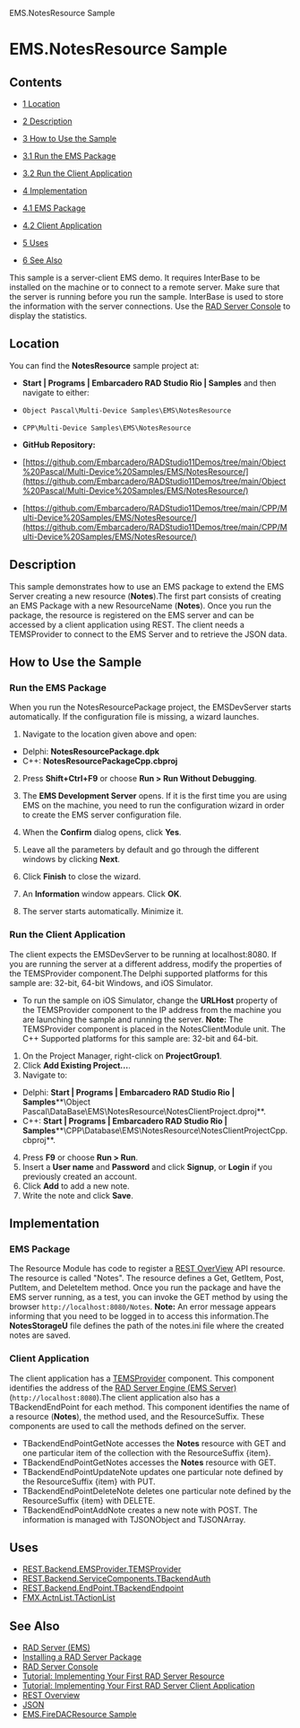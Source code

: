 EMS.NotesResource Sample[]()
# EMS.NotesResource Sample 



## Contents



* [1 Location](#Location)
* [2 Description](#Description)
* [3 How to Use the Sample](#How_to_Use_the_Sample)

* [3.1 Run the EMS Package](#Run_the_EMS_Package)
* [3.2 Run the Client Application](#Run_the_Client_Application)

* [4 Implementation](#Implementation)

* [4.1 EMS Package](#EMS_Package)
* [4.2 Client Application](#Client_Application)

* [5 Uses](#Uses)
* [6 See Also](#See_Also)

This sample is a server-client EMS demo. It requires InterBase to be installed on the machine or to connect to a remote server. Make sure that the server is running before you run the sample. InterBase is used to store the information with the server connections. Use the [RAD Server Console](http://docwiki.embarcadero.com/RADStudio/en/RAD_Server_Console) to display the statistics.

## Location 

You can find the **NotesResource** sample project at:
* **Start | Programs | Embarcadero RAD Studio Rio | Samples** and then navigate to either:

* `Object Pascal\Multi-Device Samples\EMS\NotesResource`
* `CPP\Multi-Device Samples\EMS\NotesResource`

* **GitHub Repository:**

* [https://github.com/Embarcadero/RADStudio11Demos/tree/main/Object%20Pascal/Multi-Device%20Samples/EMS/NotesResource/](https://github.com/Embarcadero/RADStudio11Demos/tree/main/Object%20Pascal/Multi-Device%20Samples/EMS/NotesResource/)
* [https://github.com/Embarcadero/RADStudio11Demos/tree/main/CPP/Multi-Device%20Samples/EMS/NotesResource/](https://github.com/Embarcadero/RADStudio11Demos/tree/main/CPP/Multi-Device%20Samples/EMS/NotesResource/)

## Description 

This sample demonstrates how to use an EMS package to extend the EMS Server creating a new resource (**Notes**).The first part consists of creating an EMS Package with a new ResourceName (**Notes**). Once you run the package, the resource is registered on the EMS server and can be accessed by a client application using REST. 
The client needs a TEMSProvider to connect to the EMS Server and to retrieve the JSON data.

## How to Use the Sample 


### Run the EMS Package 

When you run the NotesResourcePackage project, the EMSDevServer starts automatically. If the configuration file is missing, a wizard launches.
1.  Navigate to the location given above and open:

*  Delphi: **NotesResourcePackage.dpk**
*  C++: **NotesResourcePackageCpp.cbproj**

2.  Press **Shift+Ctrl+F9** or choose **Run > Run Without Debugging**.
3.  The **EMS Development Server** opens. If it is the first time you are using EMS on the machine, you need to run the configuration wizard in order to create the EMS server configuration file.

1.  When the **Confirm** dialog opens, click **Yes**.
2.  Leave all the parameters by default and go through the different windows by clicking **Next**.
3.  Click **Finish** to close the wizard.
4.  An **Information** window appears. Click **OK**.

4.  The server starts automatically. Minimize it.

### Run the Client Application 

The client expects the EMSDevServer to be running at localhost:8080. If you are running the server at a different address, modify the properties of the TEMSProvider component.The Delphi supported platforms for this sample are: 32-bit, 64-bit Windows, and iOS Simulator.

*  To run the sample on iOS Simulator, change the **URLHost** property of the TEMSProvider component to the IP address from the machine you are launching the sample and running the server. **Note:** The TEMSProvider component is placed in the NotesClientModule unit.
The C++ Supported platforms for this sample are: 32-bit and 64-bit.
1.  On the Project Manager, right-click on **ProjectGroup1**.
2.  Click **Add Existing Project...**.
3.  Navigate to:

*  Delphi: **Start | Programs | Embarcadero RAD Studio Rio | Samples****\Object Pascal\DataBase\EMS\NotesResource\NotesClientProject.dproj**.
*  C++: **Start | Programs | Embarcadero RAD Studio Rio | Samples****\CPP\Database\EMS\NotesResource\NotesClientProjectCpp.cbproj**.

4.  Press **F9** or choose **Run > Run**.
5.  Insert a **User name** and **Password** and click **Signup**, or **Login** if you previously created an account.
6.  Click **Add** to add a new note.
7.  Write the note and click **Save**.

## Implementation 


### EMS Package 

The Resource Module has code to register a [REST OverView](http://docwiki.embarcadero.com/RADStudio/en/REST_Overview) API resource. The resource is called "Notes". The resource defines a Get, GetItem, Post, PutItem, and DeleteItem method. Once you run the package and have the EMS server running, as a test, you can invoke the GET method by using the browser `http://localhost:8080/Notes`.
**Note:** An error message appears informing that you need to be logged in to access this information.The **NotesStorageU** file defines the path of the notes.ini file where the created notes are saved.
### Client Application 

The client application has a [TEMSProvider](http://docwiki.embarcadero.com/Libraries/en/REST.Backend.EMSProvider.TEMSProvider) component. This component identifies the address of the [RAD Server Engine (EMS Server)](http://docwiki.embarcadero.com/RADStudio/en/RAD_Server_Engine_(EMS_Server)) (<code>http://localhost:8080</code>).The client application also has a TBackendEndPoint for each method. This component identifies the name of a resource (**Notes**), the method used, and the ResourceSuffix. These components are used to call the methods defined on the server.

*  TBackendEndPointGetNote accesses the **Notes** resource with GET and one particular item of the collection with the ResourceSuffix {item}.
*  TBackendEndPointGetNotes accesses the **Notes** resource with GET.
*  TBackendEndPointUpdateNote updates one particular note defined by the ResourceSuffix {item} with PUT.
*  TBackendEndPointDeleteNote deletes one particular note defined by the ResourceSuffix {item} with DELETE.
*  TBackendEndPointAddNote creates a new note with POST.
The information is managed with TJSONObject and TJSONArray.
## Uses 


* [REST.Backend.EMSProvider.TEMSProvider](http://docwiki.embarcadero.com/Libraries/en/REST.Backend.EMSProvider.TEMSProvider)
* [REST.Backend.ServiceComponents.TBackendAuth](http://docwiki.embarcadero.com/Libraries/en/REST.Backend.ServiceComponents.TBackendAuth)
* [REST.Backend.EndPoint.TBackendEndpoint](http://docwiki.embarcadero.com/Libraries/en/REST.Backend.EndPoint.TBackendEndpoint)
* [FMX.ActnList.TActionList](http://docwiki.embarcadero.com/Libraries/en/FMX.ActnList.TActionList)

## See Also 


* [RAD Server (EMS)](http://docwiki.embarcadero.com/RADStudio/en/RAD_Server_(EMS))
* [Installing a RAD Server Package](http://docwiki.embarcadero.com/RADStudio/en/Installing_a_RAD_Server_Package)
* [RAD Server Console](http://docwiki.embarcadero.com/RADStudio/en/RAD_Server_Console)
* [Tutorial: Implementing Your First RAD Server Resource](http://docwiki.embarcadero.com/RADStudio/en/Tutorial:_Implementing_Your_First_RAD_Server_Resource)
* [Tutorial: Implementing Your First RAD Server Client Application](http://docwiki.embarcadero.com/RADStudio/en/Tutorial:_Implementing_Your_First_RAD_Server_Client_Application)
* [REST Overview](http://docwiki.embarcadero.com/RADStudio/en/REST_Overview)
* [JSON](http://docwiki.embarcadero.com/RADStudio/en/JSON)
* [EMS.FireDACResource Sample](http://docwiki.embarcadero.com/CodeExamples/en/EMS.FireDACResource_Sample)





